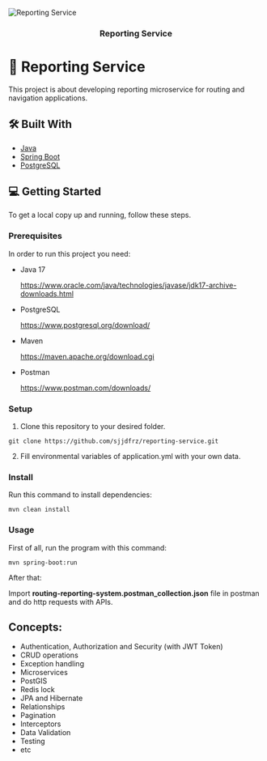 ![Reporting Service](https://static.digiato.com/digiato/2021/02/18.jpg)

<h3 align="center"><b>Reporting Service</b></h3>


# 📖 Reporting Service

This project is about developing reporting microservice for routing and navigation applications.

## 🛠 Built With

* [Java](https://www.java.com/en/)
* [Spring Boot](https://docs.spring.io/spring-boot/docs/current/reference/htmlsingle/)
* [PostgreSQL](https://www.postgresql.org/)

## 💻 Getting Started
To get a local copy up and running, follow these steps.

### Prerequisites

In order to run this project you need:

* Java 17

  https://www.oracle.com/java/technologies/javase/jdk17-archive-downloads.html

* PostgreSQL

  https://www.postgresql.org/download/

* Maven

  https://maven.apache.org/download.cgi

* Postman

  https://www.postman.com/downloads/

### Setup

1) Clone this repository to your desired folder.
```
git clone https://github.com/sjjdfrz/reporting-service.git
```

2) Fill environmental variables of application.yml with your own data.


### Install
Run this command to install dependencies:
```
mvn clean install
```

### Usage
First of all, run the program with this command:
```
mvn spring-boot:run
```

After that:

Import **routing-reporting-system.postman_collection.json** file in postman and do http requests with APIs.

## Concepts:

* Authentication, Authorization and Security (with JWT Token)
* CRUD operations
* Exception handling
* Microservices
* PostGIS
* Redis lock
* JPA and Hibernate
* Relationships
* Pagination
* Interceptors
* Data Validation
* Testing
* etc
